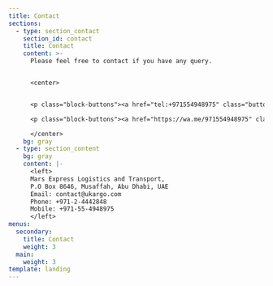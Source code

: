 ```yaml
---
title: Contact
sections:
  - type: section_contact
    section_id: contact
    title: Contact
    content: >-
      Please feel free to contact if you have any query.


      <center>


      <p class="block-buttons"><a href="tel:+971554948975" class="button"> Call us </a></p>

      <p class="block-buttons"><a href="https://wa.me/971554948975" class="button">Whatsapp</a></p>

      </center>
    bg: gray
  - type: section_content
    bg: gray
    content: |-
      <left>
      Mars Express Logistics and Transport,
      P.O Box 8646, Musaffah, Abu Dhabi, UAE
      Email: contact@ukargo.com
      Phone: +971-2-4442848
      Mobile: +971-55-4948975
      </left>
menus:
  secondary:
    title: Contact
    weight: 3
  main:
    weight: 3
template: landing
---
```


